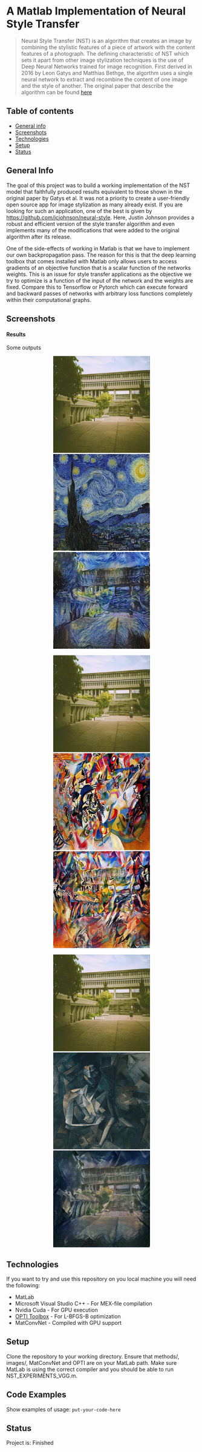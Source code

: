 # A Matlab Implementation of Neural Style Transfer
> Neural Style Transfer (NST) is an algorithm that creates an image by combining the stylistic features of a piece of artwork with the content features of a photograph. The defining characteristic of NST which sets it apart from other image stylization techniques is the use of Deep Neural Networks trained for image recognition. First derived in 2016 by Leon Gatys and Matthias Bethge, the algorthm uses a single neural network to extract and recombine the content of one image and the style of another. The original paper that describe the algorithm can be found [here](https://ui.adsabs.harvard.edu/abs/2015arXiv150806576G) 

## Table of contents
* [General info](#general-info)
* [Screenshots](#screenshots)
* [Technologies](#technologies)
* [Setup](#setup)
* [Status](#status)

## General Info
The goal of this project was to build a working implementation of the NST model that faithfully produced results equivalent to those shown in the original paper by Gatys et al. It was not a priority to create a user-friendly open source app for image stylization as many already exist. If you are looking for such an application, one of the best is given by https://github.com/jcjohnson/neural-style. Here, Justin Johnson provides a robust and efficient version of the style transfer algorithm and even implements many of the modifications that were added to the original algorithm after its release. 

One of the side-effects of working in Matlab is that we have to implement our own backpropagation pass. The reason for this is that the deep learning toolbox that comes installed with Matlab  only allows users to access gradients of an objective function that is a scalar function of the networks weights. This is an issue for style transfer applications as the objective we try to optimize is a function of the input of the network and the weights are fixed. Compare this to Tensorflow or Pytorch which can execute forward and backward passes of networks with arbitrary loss functions completely within their computational graphs. 


## Screenshots
 
  
 #### Results 
 Some outputs 
 
 <p align="center">
<img src="images/SFU_concorse.jpg" width="256" height="256" title="Content Source"> <img src="images/Starry_Night.jpg" width="256" height="256" title="Style Source"> <img src="images/NST_Vangoh_SFU_1000itr.jpg" width="256" height="256" title="Output"> 
</p>

<p align="center">
<img src="images/SFU_concorse.jpg" width="256" height="256" title="Content Source"> <img src="images/Composition7.jpg" width="256" height="256" title="Style Source"> <img src="images/NST_SFU512_1000itr.jpg" width="256" height="256" title="Output"> 
</p>

<p align="center">
<img src="images/SFU_concorse.jpg" width="256" height="256" title="Content Source"> <img src="images/Pablo.jpg" width="256" height="256" title="Style Source "> <img src="images/NST_Pablo_SFU512_1000itr.jpg" width="256" height="256" title="Output"> 
</p>

## Technologies
If you want to try and use this repository on you local machine you will need the following:
* MatLab
* Microsoft Visual Studio C++ - For MEX-file compilation
* Nvidia Cuda - For GPU execution
* [OPTI Toolbox](https://www.inverseproblem.co.nz/OPTI/index.php/Solvers/L-BFGS-B) - For L-BFGS-B optimization
* MatConvNet - Compiled with GPU support


## Setup
Clone the repository to your working directory. Ensure that methods/, images/, MatConvNet and OPTI are on your MatLab path. Make sure MatLab is using the correct compiler and you should be able to run NST_EXPERIMENTS_VGG.m. 

## Code Examples
Show examples of usage:
`put-your-code-here`

## Status
Project is: Finished
